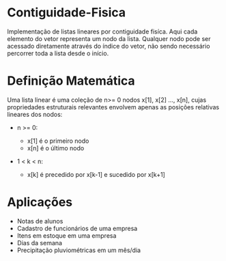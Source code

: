 # Contiguidade-Fisica
Implementação de listas lineares por contiguidade fisíca. Aqui cada elemento do vetor representa um nodo da lista. Qualquer nodo pode ser acessado diretamente através do índice do vetor, não sendo necessário percorrer toda a lista desde o início.

# Definição Matemática
Uma lista linear é uma coleção de n>= 0 nodos x[1], x[2] ..., x[n], cujas propriedades estruturais relevantes envolvem apenas as posições relativas lineares dos nodos:
  - n >= 0: 
     - x[1] é o primeiro nodo
     - x[n] é o último nodo
          
  - 1 < k < n: 
    - x[k] é precedido por x[k-1] e sucedido por x[k+1]
  
  # Aplicações
  - Notas de alunos
  - Cadastro de funcionários de uma empresa
  - Itens em estoque em uma empresa
  - Dias da semana
  - Precipitação pluviométricas em um mês/dia
